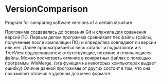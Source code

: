 # VersionComparison
Program for comparing software versions of a certain structure

Программа создавалась до освоения Git и служила для сравнения версий ПО.
Первым делом программа сравнивает hex файлы (файлы, полученные после компиляции ПО) и определяла совпадают ли версии или нет.
Далее просматривается весь каталог и подкаталоги и в TreeView подсвечиваются: отсутствующие, похожие и отличающиеся файлы.
Можно посмотреть отличие в конкретных файлах с помощью программы WinMerge. (эта функция на некоторых компьютерах выдает ошибку)
Оличие данной программы от других состоит в том, что она показывает отличия в удобном для меня формате.
